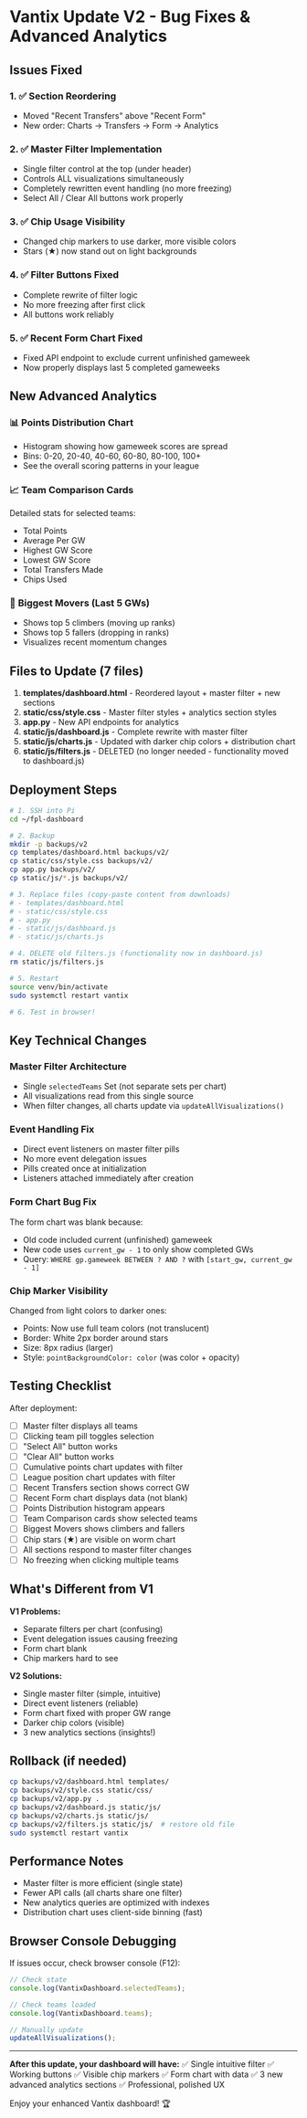 # Vantix Update V2 - Bug Fixes & Advanced Analytics

## Issues Fixed

### 1. ✅ **Section Reordering**
- Moved "Recent Transfers" above "Recent Form"
- New order: Charts → Transfers → Form → Analytics

### 2. ✅ **Master Filter Implementation**
- Single filter control at the top (under header)
- Controls ALL visualizations simultaneously
- Completely rewritten event handling (no more freezing)
- Select All / Clear All buttons work properly

### 3. ✅ **Chip Usage Visibility**
- Changed chip markers to use darker, more visible colors
- Stars (★) now stand out on light backgrounds

### 4. ✅ **Filter Buttons Fixed**
- Complete rewrite of filter logic
- No more freezing after first click
- All buttons work reliably

### 5. ✅ **Recent Form Chart Fixed**
- Fixed API endpoint to exclude current unfinished gameweek
- Now properly displays last 5 completed gameweeks

## New Advanced Analytics

### 📊 **Points Distribution Chart**
- Histogram showing how gameweek scores are spread
- Bins: 0-20, 20-40, 40-60, 60-80, 80-100, 100+
- See the overall scoring patterns in your league

### 📈 **Team Comparison Cards**
Detailed stats for selected teams:
- Total Points
- Average Per GW
- Highest GW Score
- Lowest GW Score
- Total Transfers Made
- Chips Used

### 🎢 **Biggest Movers (Last 5 GWs)**
- Shows top 5 climbers (moving up ranks)
- Shows top 5 fallers (dropping in ranks)
- Visualizes recent momentum changes

## Files to Update (7 files)

1. **templates/dashboard.html** - Reordered layout + master filter + new sections
2. **static/css/style.css** - Master filter styles + analytics section styles
3. **app.py** - New API endpoints for analytics
4. **static/js/dashboard.js** - Complete rewrite with master filter
5. **static/js/charts.js** - Updated with darker chip colors + distribution chart
6. **static/js/filters.js** - DELETED (no longer needed - functionality moved to dashboard.js)

## Deployment Steps

```bash
# 1. SSH into Pi
cd ~/fpl-dashboard

# 2. Backup
mkdir -p backups/v2
cp templates/dashboard.html backups/v2/
cp static/css/style.css backups/v2/
cp app.py backups/v2/
cp static/js/*.js backups/v2/

# 3. Replace files (copy-paste content from downloads)
# - templates/dashboard.html
# - static/css/style.css
# - app.py
# - static/js/dashboard.js
# - static/js/charts.js

# 4. DELETE old filters.js (functionality now in dashboard.js)
rm static/js/filters.js

# 5. Restart
source venv/bin/activate
sudo systemctl restart vantix

# 6. Test in browser!
```

## Key Technical Changes

### Master Filter Architecture
- Single `selectedTeams` Set (not separate sets per chart)
- All visualizations read from this single source
- When filter changes, all charts update via `updateAllVisualizations()`

### Event Handling Fix
- Direct event listeners on master filter pills
- No more event delegation issues
- Pills created once at initialization
- Listeners attached immediately after creation

### Form Chart Bug Fix
The form chart was blank because:
- Old code included current (unfinished) gameweek
- New code uses `current_gw - 1` to only show completed GWs
- Query: `WHERE gp.gameweek BETWEEN ? AND ?` with `[start_gw, current_gw - 1]`

### Chip Marker Visibility
Changed from light colors to darker ones:
- Points: Now use full team colors (not translucent)
- Border: White 2px border around stars
- Size: 8px radius (larger)
- Style: `pointBackgroundColor: color` (was color + opacity)

## Testing Checklist

After deployment:

- [ ] Master filter displays all teams
- [ ] Clicking team pill toggles selection
- [ ] "Select All" button works
- [ ] "Clear All" button works
- [ ] Cumulative points chart updates with filter
- [ ] League position chart updates with filter
- [ ] Recent Transfers section shows correct GW
- [ ] Recent Form chart displays data (not blank)
- [ ] Points Distribution histogram appears
- [ ] Team Comparison cards show selected teams
- [ ] Biggest Movers shows climbers and fallers
- [ ] Chip stars (★) are visible on worm chart
- [ ] All sections respond to master filter changes
- [ ] No freezing when clicking multiple teams

## What's Different from V1

**V1 Problems:**
- Separate filters per chart (confusing)
- Event delegation issues causing freezing
- Form chart blank
- Chip markers hard to see

**V2 Solutions:**
- Single master filter (simple, intuitive)
- Direct event listeners (reliable)
- Form chart fixed with proper GW range
- Darker chip colors (visible)
- 3 new analytics sections (insights!)

## Rollback (if needed)

```bash
cp backups/v2/dashboard.html templates/
cp backups/v2/style.css static/css/
cp backups/v2/app.py .
cp backups/v2/dashboard.js static/js/
cp backups/v2/charts.js static/js/
cp backups/v2/filters.js static/js/  # restore old file
sudo systemctl restart vantix
```

## Performance Notes

- Master filter is more efficient (single state)
- Fewer API calls (all charts share one filter)
- New analytics queries are optimized with indexes
- Distribution chart uses client-side binning (fast)

## Browser Console Debugging

If issues occur, check browser console (F12):
```javascript
// Check state
console.log(VantixDashboard.selectedTeams);

// Check teams loaded
console.log(VantixDashboard.teams);

// Manually update
updateAllVisualizations();
```

---

**After this update, your dashboard will have:**
✅ Single intuitive filter
✅ Working buttons
✅ Visible chip markers
✅ Form chart with data
✅ 3 new advanced analytics sections
✅ Professional, polished UX

Enjoy your enhanced Vantix dashboard! 🏆
